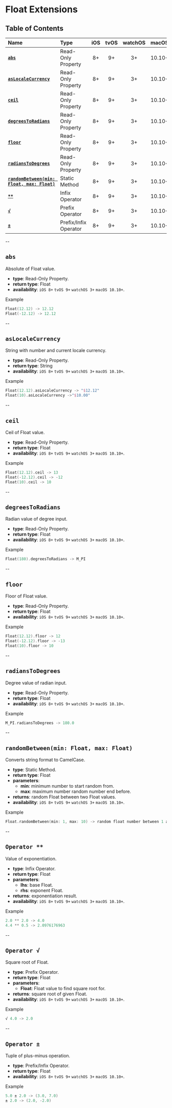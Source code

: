 # Float Extensions


## Table of Contents

| Name | Type | iOS | tvOS | watchOS | macOS |
|:--- | :--- | :---: | :---: | :---: | :---: |
| [**`abs`**](#abs) | Read-Only Property | 8+ | 9+ | 3+ | 10.10+ |
| [**`asLocaleCurrency`**](#aslocalecurrency) | Read-Only Property | 8+ | 9+ | 3+ | 10.10+ |
| [**`ceil`**](#ceil) | Read-Only Property | 8+ | 9+ | 3+ | 10.10+ |
| [**`degreesToRadians`**](#degreestoradians) | Read-Only Property | 8+ | 9+ | 3+ | 10.10+ |
| [**`floor`**](#floor) | Read-Only Property | 8+ | 9+ | 3+ | 10.10+ |
| [**`radiansToDegrees`**](#radianstodegrees) | Read-Only Property | 8+ | 9+ | 3+ | 10.10+ |
| [**`randomBetween(min: Float, max: Float)`**](#randombetweenmin-float-max-float) | Static Method | 8+ | 9+ | 3+ | 10.10+ |
| [**` ** `**](#operator-) | Infix Operator | 8+ | 9+ | 3+ | 10.10+ |
| [**`√`**](#operator--1) | Prefix Operator | 8+ | 9+ | 3+ | 10.10+ |
| [**`±`**](#operator--2) | Prefix/Infix Operator | 8+ | 9+ | 3+ | 10.10+ |


--


## `abs`
Absolute of Float value.

 - **type**: Read-Only Property.
 - **return type**: Float
 - **availability**: `iOS 8+` `tvOS 9+` `watchOS 3+` `macOS 10.10+`.

Example

```swift
Float(12.12) -> 12.12
Float(-12.12) -> 12.12
```


--


## `asLocaleCurrency`
String with number and current locale currency.

 - **type**: Read-Only Property.
 - **return type**: String
 - **availability**: `iOS 8+` `tvOS 9+` `watchOS 3+` `macOS 10.10+`.

Example

```swift
Float(12.12).asLocaleCurrency -> "$12.12"
Float(10).asLocaleCurrency ->"$10.00"
```


--


## `ceil`
Ceil of Float value.

 - **type**: Read-Only Property.
 - **return type**: Float
 - **availability**: `iOS 8+` `tvOS 9+` `watchOS 3+` `macOS 10.10+`.

Example

```swift
Float(12.12).ceil -> 13
Float(-12.12).ceil -> -12
Float(10).ceil -> 10
```


--



## `degreesToRadians`
Radian value of degree input.

 - **type**: Read-Only Property.
 - **return type**: Float
 - **availability**: `iOS 8+` `tvOS 9+` `watchOS 3+` `macOS 10.10+`.

Example

```swift
Float(180).degreesToRadians -> M_PI
```


--


## `floor`
Floor of Float value.

 - **type**: Read-Only Property.
 - **return type**: Float
 - **availability**: `iOS 8+` `tvOS 9+` `watchOS 3+` `macOS 10.10+`.

Example

```swift
Float(12.12).floor -> 12
Float(-12.12).floor -> -13
Float(10).floor -> 10
```


--


## `radiansToDegrees`
Degree value of radian input.

 - **type**: Read-Only Property.
 - **return type**: Float
 - **availability**: `iOS 8+` `tvOS 9+` `watchOS 3+` `macOS 10.10+`.

Example

```swift
M_PI.radiansToDegrees -> 180.0
```


--


## `randomBetween(min: Float, max: Float)`
Converts string format to CamelCase.

 - **type**: Static Method.
 - **return type**: Float
 - **parameters**:
 	- **min**: minimum number to start random from.
 	- **max**: maximum number random number end before.
 - **returns**: random Float between two Float values.
 - **availability**: `iOS 8+` `tvOS 9+` `watchOS 3+` `macOS 10.10+`.

Example

```swift
Float.randomBetween(min: 1, max: 10) -> random float number between 1 and 10

```


--


## `Operator **`
Value of exponentiation.

 - **type**: Infix Operator.
 - **return type**: Float
 - **parameters**:
 	- **lhs**: base Float.
 	- **rhs**: exponent Float.
 - **returns**: exponentiation result.
 - **availability**: `iOS 8+` `tvOS 9+` `watchOS 3+` `macOS 10.10+`.

Example

```swift
2.0 ** 2.0 -> 4.0
4.4 ** 0.5 -> 2.0976176963
```


--


## `Operator √`
Square root of Float.

 - **type**: Prefix Operator.
 - **return type**: Float
 - **parameters**:
 	- **Float**: Float value to find square root for.
 - **returns**: square root of given Float.
 - **availability**: `iOS 8+` `tvOS 9+` `watchOS 3+` `macOS 10.10+`.

Example

```swift
√ 4.0 -> 2.0
```


--


## `Operator ±`
Tuple of plus-minus operation.

 - **type**: Prefix/Infix Operator.
 - **return type**: Float
 - **availability**: `iOS 8+` `tvOS 9+` `watchOS 3+` `macOS 10.10+`.

Example

```swift
5.0 ± 2.0 -> (3.0, 7.0)
± 2.0 -> (2.0, -2.0)
```
